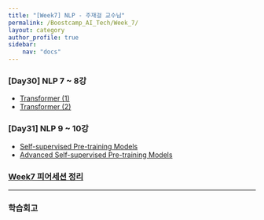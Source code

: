 ```yaml
---
title: "[Week7] NLP - 주재걸 교수님"
permalink: /Boostcamp_AI_Tech/Week_7/
layout: category
author_profile: true
sidebar:
    nav: "docs"
---
```


### [Day30] NLP 7 ~ 8강

- [Transformer (1)]({{site.url}}/boostcamp_ai_tech/week_7/day_30/01.-Transformer-(1)/)
- [Transformer (2)]({{site.url}}/boostcamp_ai_tech/week_7/day_30/02.-Transformer-(2)/)

### [Day31] NLP 9 ~ 10강

- [Self-supervised Pre-training Models]({{site.url}}/boostcamp_ai_tech/week_7/day_31/01.-Self-supervised-Pre-training-Models/)
- [Advanced Self-supervised Pre-training Models]({{site.url}}/boostcamp_ai_tech/week_7/day_31/02.-Advanced-Self-supervised-Pre-training-Models/)

### [Week7 피어세션 정리]()

---
### 학습회고

